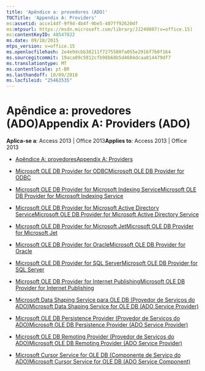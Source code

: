 ```yaml
---
title: 'Apêndice a: provedores (ADO)'
TOCTitle: 'Appendix A: Providers'
ms:assetid: acce14df-9f9d-4b4f-9be5-407ff92620df
ms:mtpsurl: https://msdn.microsoft.com/library/JJ249807(v=office.15)
ms:contentKeyID: 48547022
ms.date: 09/18/2015
mtps_version: v=office.15
ms.openlocfilehash: 2e4e9dcbb38211f7275580fa055e2916f7b0f164
ms.sourcegitcommit: 19aca09c5812cfb98b68b5d4604dcaa814479df7
ms.translationtype: MT
ms.contentlocale: pt-BR
ms.lasthandoff: 10/09/2018
ms.locfileid: "25463535"
---
```

# <a name="appendix-a-providers-ado"></a><span data-ttu-id="ee891-102">Apêndice a: provedores (ADO)</span><span class="sxs-lookup"><span data-stu-id="ee891-102">Appendix A: Providers (ADO)</span></span>


<span data-ttu-id="ee891-103">**Aplica-se a**: Access 2013 | Office 2013</span><span class="sxs-lookup"><span data-stu-id="ee891-103">**Applies to**: Access 2013 | Office 2013</span></span>

  - [<span data-ttu-id="ee891-104">Apêndice A: provedores</span><span class="sxs-lookup"><span data-stu-id="ee891-104">Appendix A: Providers</span></span>](appendix-a-providers.md)

  - [<span data-ttu-id="ee891-105">Microsoft OLE DB Provider for ODBC</span><span class="sxs-lookup"><span data-stu-id="ee891-105">Microsoft OLE DB Provider for ODBC</span></span>](microsoft-ole-db-provider-for-odbc.md)

  - [<span data-ttu-id="ee891-106">Microsoft OLE DB Provider for Microsoft Indexing Service</span><span class="sxs-lookup"><span data-stu-id="ee891-106">Microsoft OLE DB Provider for Microsoft Indexing Service</span></span>](microsoft-ole-db-provider-for-microsoft-indexing-service.md)

  - [<span data-ttu-id="ee891-107">Microsoft OLE DB Provider for Microsoft Active Directory Service</span><span class="sxs-lookup"><span data-stu-id="ee891-107">Microsoft OLE DB Provider for Microsoft Active Directory Service</span></span>](microsoft-ole-db-provider-for-microsoft-active-directory-service.md)

  - [<span data-ttu-id="ee891-108">Microsoft OLE DB Provider for Microsoft Jet</span><span class="sxs-lookup"><span data-stu-id="ee891-108">Microsoft OLE DB Provider for Microsoft Jet</span></span>](microsoft-ole-db-provider-for-microsoft-jet.md)

  - [<span data-ttu-id="ee891-109">Microsoft OLE DB Provider for Oracle</span><span class="sxs-lookup"><span data-stu-id="ee891-109">Microsoft OLE DB Provider for Oracle</span></span>](microsoft-ole-db-provider-for-oracle.md)

  - [<span data-ttu-id="ee891-110">Microsoft OLE DB Provider for SQL Server</span><span class="sxs-lookup"><span data-stu-id="ee891-110">Microsoft OLE DB Provider for SQL Server</span></span>](microsoft-ole-db-provider-for-sql-server.md)

  - [<span data-ttu-id="ee891-111">Microsoft OLE DB Provider for Internet Publishing</span><span class="sxs-lookup"><span data-stu-id="ee891-111">Microsoft OLE DB Provider for Internet Publishing</span></span>](microsoft-ole-db-provider-for-internet-publishing.md)

  - [<span data-ttu-id="ee891-112">Microsoft Data Shaping Service para OLE DB (Provedor de Serviços do ADO)</span><span class="sxs-lookup"><span data-stu-id="ee891-112">Microsoft Data Shaping Service for OLE DB (ADO Service Provider)</span></span>](microsoft-data-shaping-service-for-ole-db-ado-service-provider.md)

  - [<span data-ttu-id="ee891-113">Microsoft OLE DB Persistence Provider (Provedor de Serviços do ADO)</span><span class="sxs-lookup"><span data-stu-id="ee891-113">Microsoft OLE DB Persistence Provider (ADO Service Provider)</span></span>](microsoft-ole-db-persistence-provider-ado-service-provider.md)

  - [<span data-ttu-id="ee891-114">Microsoft OLE DB Remoting Provider (Provedor de Serviços do ADO)</span><span class="sxs-lookup"><span data-stu-id="ee891-114">Microsoft OLE DB Remoting Provider (ADO Service Provider)</span></span>](microsoft-ole-db-remoting-provider-ado-service-provider.md)

  - [<span data-ttu-id="ee891-115">Microsoft Cursor Service for OLE DB (Componente de Serviço do ADO)</span><span class="sxs-lookup"><span data-stu-id="ee891-115">Microsoft Cursor Service for OLE DB (ADO Service Component)</span></span>](microsoft-cursor-service-for-ole-db-ado-service-component.md)

